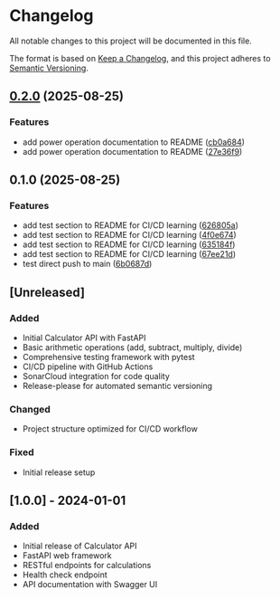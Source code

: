 # Changelog

All notable changes to this project will be documented in this file.

The format is based on [Keep a Changelog](https://keepachangelog.com/en/1.0.0/),
and this project adheres to [Semantic Versioning](https://semver.org/spec/v2.0.0.html).

## [0.2.0](https://github.com/AuraWorx/calculatorv1/compare/v0.1.0...v0.2.0) (2025-08-25)


### Features

* add power operation documentation to README ([cb0a684](https://github.com/AuraWorx/calculatorv1/commit/cb0a68423f3d0b6253010c41d6f9edc259f7549e))
* add power operation documentation to README ([27e36f9](https://github.com/AuraWorx/calculatorv1/commit/27e36f924240c3cfe7a33859be69ee232ac40294))

## 0.1.0 (2025-08-25)


### Features

* add test section to README for CI/CD learning ([626805a](https://github.com/AuraWorx/calculatorv1/commit/626805aa236287939351e8caee7bd75d50cbda4d))
* add test section to README for CI/CD learning ([4f0e674](https://github.com/AuraWorx/calculatorv1/commit/4f0e674bfaf14a59fb61511a168bee0756a4a5fc))
* add test section to README for CI/CD learning ([635184f](https://github.com/AuraWorx/calculatorv1/commit/635184fc47ebba7ee7d1c97d0967341e5ee7069c))
* add test section to README for CI/CD learning ([67ee21d](https://github.com/AuraWorx/calculatorv1/commit/67ee21d698fef5ef45267ec5777d9dd3b9346ce0))
* test direct push to main ([6b0687d](https://github.com/AuraWorx/calculatorv1/commit/6b0687d31c93d02d8b7e79075964dafa3253c5bb))

## [Unreleased]

### Added
- Initial Calculator API with FastAPI
- Basic arithmetic operations (add, subtract, multiply, divide)
- Comprehensive testing framework with pytest
- CI/CD pipeline with GitHub Actions
- SonarCloud integration for code quality
- Release-please for automated semantic versioning

### Changed
- Project structure optimized for CI/CD workflow

### Fixed
- Initial release setup

## [1.0.0] - 2024-01-01

### Added
- Initial release of Calculator API
- FastAPI web framework
- RESTful endpoints for calculations
- Health check endpoint
- API documentation with Swagger UI
